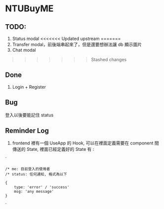 # NTUBuyME

## TODO:

1. Status modal
<<<<<<< Updated upstream
=======
2. Transfer modal，前後端串起來了，但是還要想辦法讓 db 顯示圖片
3. Chat modal
>>>>>>> Stashed changes

## Done

1. Login + Register

## Bug
登入以後要能記住 status

## Reminder Log

1. frontend 裡有一個 UseApp 的 Hook, 可以在裡面定義需要在 component 間傳送的 State, 裡面已經定義好的 State 有 :

`

    /* me: 目前登入的使用者
    /* status: 任何通知, 格式為以下

    {
        type: 'error' / 'success'
        msg: 'any message'
    }

`
